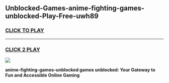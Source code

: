 
## Unblocked-Games-anime-fighting-games-unblocked-Play-Free-uwh89
<h3>
<a href="https://premium76.site?title=anime-fighting-games-unblocked&ref=20M">CLICK TO PLAY</a></h3>
<hr>

<h3>
<a href="https://premium76.site?title=anime-fighting-games-unblocked&ref=20M">CLICK 2 PLAY</a>
  
</h3>

<a href="https://premium76.site?title=anime-fighting-games-unblocked&ref=19M"><img src="https://clearcache.store/games.png"></a>


**anime-fighting-games-unblocked games unblocked: Your Gateway to Fun and Accessible Online Gaming**
